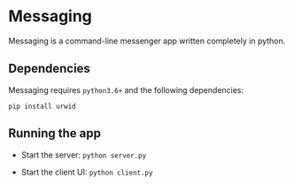 # Messaging

Messaging is a command-line messenger app written completely in python.

## Dependencies

Messaging requires `python3.6+` and the following dependencies:
```
pip install urwid
```

## Running the app

- Start the server:
```python server.py```

- Start the client UI:
```python client.py```
